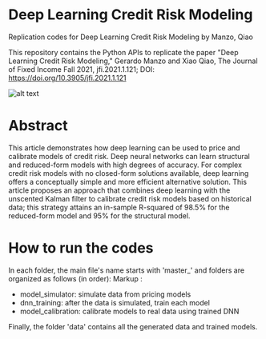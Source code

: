 # Deep Learning Credit Risk Modeling
Replication codes for Deep Learning Credit Risk Modeling by Manzo, Qiao

This repository contains the Python APIs to replicate the paper "Deep Learning Credit Risk Modeling," Gerardo Manzo and Xiao Qiao, The Journal of Fixed Income Fall 2021, jfi.2021.1.121; DOI: https://doi.org/10.3905/jfi.2021.1.121

![alt text](https://github.com/gmanzog/DeepLearningCreditRiskModeling/DDN_website.JPG?raw=true)

# Abstract
This article demonstrates how deep learning can be used to price and calibrate models of credit risk. Deep neural networks can learn structural and reduced-form models with high degrees of accuracy. For complex credit risk models with no closed-form solutions available, deep learning offers a conceptually simple and more efficient alternative solution. This article proposes an approach that combines deep learning with the unscented Kalman filter to calibrate credit risk models based on historical data; this strategy attains an in-sample R-squared of 98.5% for the reduced-form model and 95% for the structural model.

# How to run the codes
In each folder, the main file's name starts with 'master_' and folders are organized as follows (in order):
Markup : 
* model_simulator: simulate data from pricing models
* dnn_training: after the data is simulated, train each model
* model_calibration: calibrate models to real data using trained DNN

Finally, the folder 'data' contains all the generated data and trained models.
